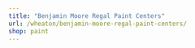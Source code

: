 ```yaml
---
title: "Benjamin Moore Regal Paint Centers"
url: /wheaton/benjamin-moore-regal-paint-centers/
shop: paint
---
```

